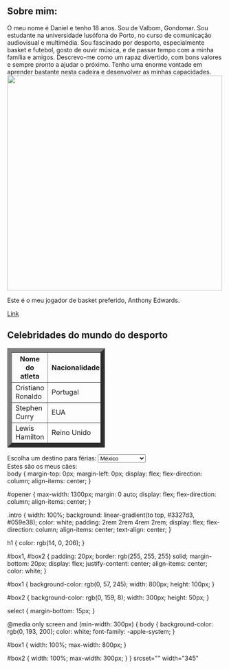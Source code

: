 <!DOCTYPE html>
<html>
<head>
 <meta charset="UTF-8" />
    <meta name="description" content="Descrição sobre a página" />
    <meta name="keywords" content="palavra-chave1, palavra-chave2" />
    <meta name="author" content="Daniel Dias" />
    <meta name="viewport" content="width=device-width, initial-scale=1.0" />
    <title>myfirstpage</title>
    <link rel="stylesheet" href="style.css">
  </head>
  <body>
    <article class="intro">
      <div id="opener">
  <h1>Sobre mim:</h1>
    <div id="box1"> 
      O meu nome é Daniel e tenho 18 anos. Sou de Valbom, Gondomar. Sou estudante na universidade lusófona do Porto, no curso de comunicação audiovisual e multimédia. Sou fascinado por desporto, especialmente basket e futebol, gosto de ouvir música, e de passar tempo com a minha família e amigos. Descrevo-me como um rapaz divertido, com bons valores e sempre pronto a ajudar o próximo. Tenho uma enorme vontade em aprender bastante nesta cadeira e desenvolver as minhas capacidades.
    </div>
    <img src="https://www.sportico.com/wp-content/uploads/2024/05/GettyImages-2153319719-e1716306069513.jpg?w=1280&h=721&crop=1" width="500"
<p> </p>
Este é o meu jogador de basket preferido, Anthony Edwards.
</p>
  <a href="https://youtu.be/H7Wz8GnQYPs?si=SIbLv5YVJHZYsDtB">Link</a>
  <h2>Celebridades do mundo do desporto</h2>
  <table border="10px" style="width: 45%;">
    <tr>
      <th>Nome do atleta</th>
      <th>Nacionalidade</th>
    </tr>
    <tr>
      <td>Cristiano Ronaldo</td>
      <td>Portugal</td>
    </tr>
    <tr>
      <td>Stephen Curry</td>
      <td>EUA</td>
    </tr>
    <tr>
      <td>Lewis Hamilton</td>
      <td>Reino Unido</td>
    </tr>
  </table>
  <label>Escolha um destino para férias:</label>
  <select>
    <option value="Grécia">Grécia</option>
    <option value="Maldivas">Maldivas</option>
    <option value="Brasil">Brasil</option>
    <option value="México" selected>México</option>
    <option value="Portugal, Porto">Porto, Portugal</option>
  </select> 
  <span></span>
    <div id="box2">
      Estes são os meus cães:
    </div>
    <span></span>
    <div id="caes">
      <img
        src="https://cdn.discordapp.com/attachments/1021701000853213284/1136717053483548672/C62E718A-6904-4BFA-AA7A-1BCDFC114365.jpg?ex=67207700&is=671f2580&hm=e1e3dad80ca753239691d44e68ec6722be0a36b04e746f9d8e09cb575c77deaa&"
        alt=""
       html {
  font-family: -apple-system, BlinkMacSystemFont, "Segoe UI", Roboto, Oxygen,
    Ubuntu, Cantarell, "Open Sans", "Helvetica Neue", sans-serif;
}

body {
  margin-top: 0px;
  margin-left: 0px;
  display: flex;
  flex-direction: column;
  align-items: center;
}

#opener {
  max-width: 1300px;
  margin: 0 auto;
  display: flex;
  flex-direction: column;
  align-items: center;
}

.intro {
  width: 100%;
  background: linear-gradient(to top, #3327d3, #059e38);
  color: white;
  padding: 2rem 2rem 4rem 2rem;
  display: flex;
  flex-direction: column;
  align-items: center;
  text-align: center;
}

h1 {
  color: rgb(14, 0, 206);
}

#box1, #box2 {
  padding: 20px;
  border: rgb(255, 255, 255) solid;
  margin-bottom: 20px;
  display: flex;
  justify-content: center;
  align-items: center;
  color: white;
}

#box1 {
  background-color: rgb(0, 57, 245);
  width: 800px;
  height: 100px;
}

#box2 {
  background-color: rgb(0, 159, 8);
  width: 300px;
  height: 50px;
}

select {
  margin-bottom: 15px;
}

@media only screen and (min-width: 300px) {
  body {
      background-color: rgb(0, 193, 200);
      color: white;
      font-family: -apple-system;
  }

  #box1 {
      width: 100%;
      max-width: 800px;
  }

  #box2 {
      width: 100%;
      max-width: 300px;
  }
}
        srcset=""
        width="345"
</body>
</html>
